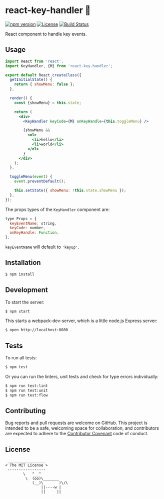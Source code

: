 # react-key-handler 🔑

[![npm version](https://img.shields.io/npm/v/react-key-handler.svg)](https://www.npmjs.com/package/react-key-handler) [![License](https://img.shields.io/npm/l/react-key-handler.svg)](https://www.npmjs.com/package/react-key-handler) [![Build Status](https://travis-ci.org/producthunt/react-key-handler.svg)](https://travis-ci.org/producthunt/react-key-handler)

React component to handle key events.

## Usage

```jsx
import React from 'react';
import KeyHandler, {M} from 'react-key-handler';

export default React.createClass({
  getInitialState() {
    return { showMenu: false };
  },

  render() {
    const {showMenu} = this.state;

    return (
      <div>
        <KeyHandler keyCode={M} onKeyHandle={this.toggleMenu} />

        {showMenu &&
          <ol>
            <li>hello</li>
            <li>world</li>
          </ol>
        }
      </div>
    );
  },

  toggleMenu(event) {
    event.preventDefault();

    this.setState({ showMenu: !this.state.showMenu });
  },
});
```

The props types of the `KeyHandler` component are:

```js
type Props = {
  keyEventName: string,
  keyCode: number,
  onKeyHandle: Function,
};
```

`keyEventName` will default to `'keyup'`.

## Installation

```sh
$ npm install
```

## Development

To start the server:

```sh
$ npm start
```

This starts a webpack-dev-server, which is a little node.js Express server:

```sh
$ open http://localhost:8080
```

## Tests

To run all tests:

```sh
$ npm test
```

Or you can run the linters, unit tests and check for type errors individually:

```sh
$ npm run test:lint
$ npm run test:unit
$ npm run test:flow
```

## Contributing

Bug reports and pull requests are welcome on GitHub. This project is intended to be a
safe, welcoming space for collaboration, and contributors are expected to adhere
to the [Contributor Covenant](http://contributor-covenant.org/) code of conduct.

## License

```
 _________________
< The MIT License >
 -----------------
        \   ^__^
         \  (oo)\_______
            (__)\       )\/\
                ||----w |
                ||     ||
```
